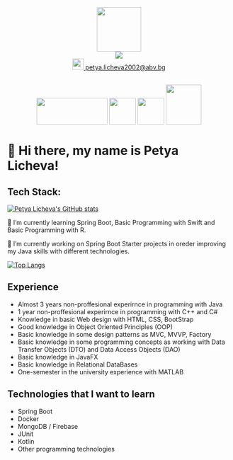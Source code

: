 <div id="header" align="center">
  <img src="https://media.tenor.com/bmI8NqhrsfkAAAAC/programming-java.gif" width="100"/>
</div>

<div align="center">
  <a href="https://www.linkedin.com/in/petya-licheva/">
    <img src="https://img.shields.io/badge/Follow%20me%20on-LinkedIn-blue"></img>
  </a>
</div> 

<div align="center">
  <a href="petya.licheva2002@abv.bg">
    <img src="https://cdn-icons-png.flaticon.com/512/482/482948.png" width="25"></img>
    <span> petya.licheva2002@abv.bg </span>
  </a>
</div>

<br>
<p align="center">
  <img src="https://cdn.icon-icons.com/icons2/2530/PNG/512/java_button_icon_151928.png" style="width:160px; height:60px"></img>
  <img src="https://cdn.icon-icons.com/icons2/7/PNG/128/mimetypes_Csharp_423.png" style="width:60px; height: 60px"></img>
  <img src="https://cdn.icon-icons.com/icons2/2148/PNG/512/c_icon_132529.png" style="width:60px; height: 60px"></img>
  <img src="https://cdn.icon-icons.com/icons2/628/PNG/512/sql-document_icon-icons.com_57634.png" style="width:80px; height:90px"></img>
</p>

<h1> 👋 Hi there, my name is Petya Licheva! </h1>

<h2>Tech Stack:</h2> 

[![Petya Licheva's GitHub stats](https://github-readme-stats.vercel.app/api/top-langs?username=pety02&hide=html,scss,stylus,blade,jupyter%20notebook,python,css,shell,batchfile,dockerfile,typescript&theme=algolia&show_icons=true)](https://github.com/saifurrahman1193)
  
<div>
  <p> 🌱 I’m currently learning Spring Boot, Basic Programming with Swift and Basic Programming with R. </p>
  <p> 🔭 I’m currently working on Spring Boot Starter projects in oreder improving my Java skills with different technologies. </p>
</div>

[![Top Langs](https://github-readme-stats.vercel.app/api?username=pety02&theme=algolia&show_icons=true)](https://github.com/saifurrahman1193)

<div>
  <h2> Experience </h2>
  <ul>
    <li> Almost 3 years non-proffesional experirnce in programming with Java </li>
    <li> 1 year non-proffesional experirnce in programming with C++ and C# </li>
    <li> Knowledge in basic Web design with HTML, CSS, BootStrap </li>
    <li> Good knowledge in Object Oriented Principles (OOP) </li>
    <li> Basic knowledge in some design patterns as MVC, MVVP, Factory </li>
    <li> Basic knowledge in some programming concepts as working with Data Transfer Objects (DTO) 
    and Data Access Objects (DAO) </li>
    <li> Basic knowledge in JavaFX </li>
    <li> Basic knowledge in Relational DataBases</li>
    <li> One-semester in the university experience with MATLAB</li>
  </ul>
  
  <h2> Technologies that I want to learn </h2>
  <ul>
    <li> Spring Boot </li>
    <li> Docker </li>
    <li> MongoDB / Firebase </li>
    <li> JUnit </li>
    <li> Kotlin </li>
    <li> Other programming technologies </li>
  </ul>
</div>
